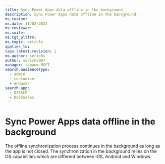 ```yaml
---
title: Sync Power Apps data offline in the background
description: Sync Power Apps data offline in the background.
ms.custom: 
ms.date: 11/02/2022
ms.reviewer: 
ms.suite: 
ms.tgt_pltfrm: 
ms.topic: article
applies_to: 
caps.latest.revision: 1
ms.author: sericks
author: sericks007
manager: tapanm-MSFT
search.audienceType: 
  - admin
  - customizer
  - enduser
search.app: 
  - D365CE
  - D365Sales
---
```


# Sync Power Apps data offline in the background

The offline synchronization process continues in the background as long as the app is not closed. The synchronization in the background relies on the OS capabilities which are different between iOS, Android and Windows.


